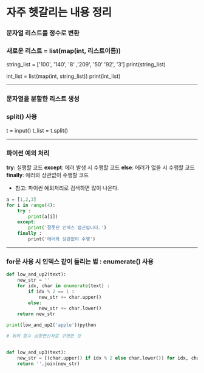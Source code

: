 # 자주 헷갈리는 내용 정리

### 문자열 리스트를 정수로 변환

### 새로운 리스트 = list(map(int, 리스트이름))

string_list = ['100', '140', '8' ,'209', '50' '92', '3']
print(string_list)

int_list = list(map(int, string_list))
print(int_list)

---

### 문자열을 분할한 리스트 생성

### split() 사용

t = input()
t_list = t.split()

--- 

### 파이썬 예외 처리

**try**:
    실행할 코드
**except**:
    에러 발생 시 수행할 코드
**else**:
    에러가 없을 시 수행할 코드
**finally**: 
    에러와 상관없이 수행할 코드

* 참고: 파이썬 예외처리로 검색하면 많이 나온다.

```python
a = [1,2,3]
for i in range(4):
    try :
        print(a[i])
    except:
        print('잘못된 인덱스 접근입니다.')
    finally :
        print('에러와 상관없이 수행')
```

---

### for문 사용 시 인덱스 같이 돌리는 법 : enumerate() 사용

```python
def low_and_up2(text):
    new_str = ''
    for idx, char in enumerate(text) :
        if idx % 2 == 1 :
            new_str += char.upper()
        else:
            new_str += char.lower()
    return new_str

print(low_and_up2('apple'))python
```

```python
# 위의 함수 삼항연산자로 구현한 것


def low_and_up3(text):
    new_str = [(char.upper() if idx % 2 else char.lower()) for idx, char in enumerate(text)]
    return ''.join(new_str)
```
